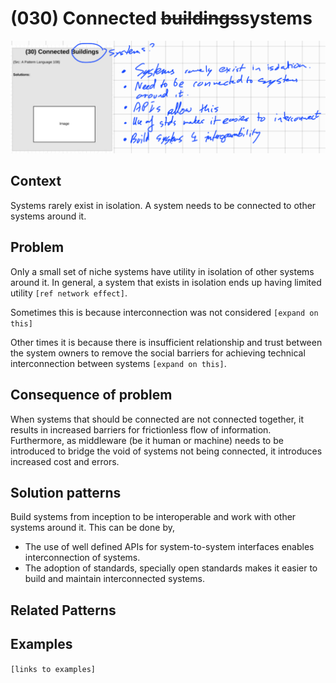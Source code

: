 # (030) Connected ~~buildings~~systems

![](images/image001.png)

## Context

Systems rarely exist in isolation.  A system needs to be connected to other systems around it.

## Problem

Only a small set of niche systems have utility in isolation of other systems around it.  In general, a system that exists in isolation
ends up having limited utility `[ref network effect]`.

Sometimes this is because interconnection was not considered `[expand on this]`

Other times it is because there is insufficient relationship and trust between the system owners to remove the social barriers for achieving technical interconnection between systems `[expand on this]`.

## Consequence of problem

When systems that should be connected are not connected together, it results in increased barriers for frictionless flow of information.  Furthermore, as middleware (be it human or machine) needs to be introduced to bridge the void of systems not being connected, it introduces increased cost and errors.

## Solution patterns

Build systems from inception to be interoperable and work with other systems around it.  This can be done by,

- The use of well defined APIs for system-to-system interfaces enables interconnection of systems.
- The adoption of standards, specially open standards makes it easier to build and maintain interconnected systems.


## Related Patterns


## Examples


`[links to examples]`